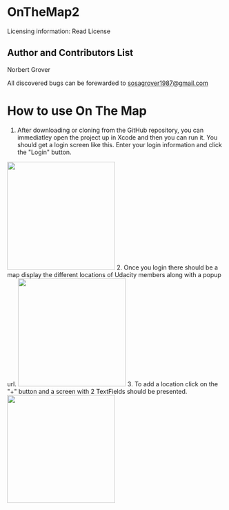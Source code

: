 # OnTheMap2
Licensing information: Read License

Author and Contributors List
------
Norbert Grover

All discovered bugs can be forewarded to sosagrover1987@gmail.com

How to use On The Map
======
1. After downloading or cloning from the GitHub repository, you can immediatley open the project up in Xcode and then you can run it. You should get a login screen like this. Enter your login information and click the "Login" button.
 <img src="https://user-images.githubusercontent.com/12214205/33785106-8310b1a0-dc18-11e7-94b3-0ddc74a097ee.png" height="250"> 
2. Once you login there should be a map display the different locations of Udacity members along with a popup url.
<img src="https://user-images.githubusercontent.com/12214205/33788339-74d3330c-dc26-11e7-9f64-ba1938b74f64.png" height="250">
3. To add a location click on the "+" button and a screen with 2 TextFields should be presented. <img src="https://user-images.githubusercontent.com/12214205/33788432-07738efa-dc27-11e7-9024-3f694532722d.png" height="250">


